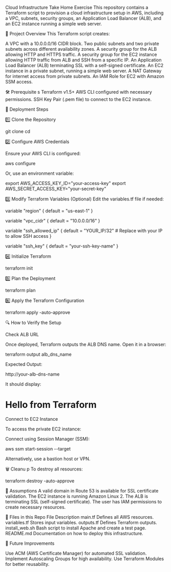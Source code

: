 
Cloud Infrastructure Take Home Exercise
This repository contains a Terraform script to provision a cloud infrastructure setup in AWS, including a VPC, subnets, security groups, an Application Load Balancer (ALB), and an EC2 instance running a simple web server.

📌 Project Overview
This Terraform script creates:

A VPC with a 10.0.0.0/16 CIDR block.
Two public subnets and two private subnets across different availability zones.
A security group for the ALB allowing HTTP and HTTPS traffic.
A security group for the EC2 instance allowing HTTP traffic from ALB and SSH from a specific IP.
An Application Load Balancer (ALB) terminating SSL with a self-signed certificate.
An EC2 instance in a private subnet, running a simple web server.
A NAT Gateway for internet access from private subnets.
An IAM Role for EC2 with Amazon SSM access.

🛠️ Prerequisite
s
Terraform v1.5+
AWS CLI configured with necessary permissions.
SSH Key Pair (.pem file) to connect to the EC2 instance.

🚀 Deployment Steps

1️⃣ Clone the Repository

git clone <repo-url>
cd <repo-folder>

2️⃣ Configure AWS Credentials

Ensure your AWS CLI is configured:

aws configure

Or, use an environment variable:

export AWS_ACCESS_KEY_ID="your-access-key"
export AWS_SECRET_ACCESS_KEY="your-secret-key"

3️⃣ Modify Terraform Variables (Optional)
Edit the variables.tf file if needed:

variable "region" {
  default = "us-east-1"
}

variable "vpc_cidr" {
  default = "10.0.0.0/16"
}

variable "ssh_allowed_ip" {
  default = "YOUR_IP/32" # Replace with your IP to allow SSH access
}

variable "ssh_key" {
  default = "your-ssh-key-name"
}

4️⃣ Initialize Terraform

terraform init

5️⃣ Plan the Deployment

terraform plan

6️⃣ Apply the Terraform Configuration

terraform apply -auto-approve

🔍 How to Verify the Setup

Check ALB URL

Once deployed, Terraform outputs the ALB DNS name. Open it in a browser:

terraform output alb_dns_name

Expected Output:

http://your-alb-dns-name

It should display:

<h1>Hello from Terraform</h1>

Connect to EC2 Instance

To access the private EC2 instance:

Connect using Session Manager (SSM):

aws ssm start-session --target <instance-id>

Alternatively, use a bastion host or VPN.

🗑️ Cleanu
p
To destroy all resources:

terraform destroy -auto-approve

📌 Assumptions
A valid domain in Route 53 is available for SSL certificate validation.
The EC2 instance is running Amazon Linux 2.
The ALB is terminating SSL (self-signed certificate).
The user has IAM permissions to create necessary resources.

📄 Files in this Repo
File	Description
main.tf	Defines all AWS resources.
variables.tf	Stores input variables.
outputs.tf	Defines Terraform outputs.
install_web.sh	Bash script to install Apache and create a test page.
README.md	Documentation on how to deploy this infrastructure.

🚀 Future Improvements

Use ACM (AWS Certificate Manager) for automated SSL validation.
Implement Autoscaling Groups for high availability.
Use Terraform Modules for better reusability.